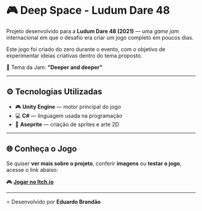 # 🎮 Deep Space - Ludum Dare 48

Projeto desenvolvido para a **Ludum Dare 48 (2021)** — uma *game jam* internacional em que o desafio era criar um jogo completo em poucos dias.

Este jogo foi criado do zero durante o evento, com o objetivo de experimentar ideias criativas dentro do tema proposto.

🧠 Tema da Jam: **"Deeper and deeper"**

---

## ⚙️ Tecnologias Utilizadas

- 🎮 **Unity Engine** — motor principal do jogo  
- 💻 **C#** — linguagem usada na programação  
- 🎨 **Aseprite** — criação de sprites e arte 2D  

---

## 🌐 Conheça o Jogo

Se quiser **ver mais sobre o projeto**, conferir **imagens** ou **testar o jogo**, acesse o link abaixo:

🎮 **[Jogar no Itch.io](https://bananinharex.itch.io/deep-space)**  

---

⭐ Desenvolvido por **Eduardo Brandão**
